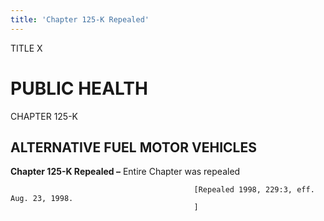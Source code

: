 ```yaml
---
title: 'Chapter 125-K Repealed'
---
```


TITLE X
                                             
PUBLIC HEALTH
=============

CHAPTER 125-K
                                             
ALTERNATIVE FUEL MOTOR VEHICLES
-------------------------------

**Chapter 125-K Repealed –** Entire Chapter was repealed


                                             [Repealed 1998, 229:3, eff. Aug. 23, 1998.
                                             ]
